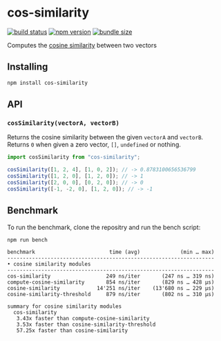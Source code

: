 # cos-similarity

[![build status](https://github.com/rtomrud/cos-similarity/workflows/ci/badge.svg)](https://github.com/rtomrud/cos-similarity/actions?query=branch%3Amaster+workflow%3Aci)
[![npm version](https://badgen.net/npm/v/cos-similarity)](https://www.npmjs.com/package/cos-similarity)
[![bundle size](https://badgen.net/bundlephobia/minzip/cos-similarity)](https://bundlephobia.com/result?p=cos-similarity)

Computes the [cosine similarity](https://en.wikipedia.org/wiki/Cosine_similarity) between two vectors

## Installing

```bash
npm install cos-similarity
```

## API

### `cosSimilarity(vectorA, vectorB)`

Returns the cosine similarity between the given `vectorA` and `vectorB`. Returns `0` when given a zero vector, `[]`, `undefined` or nothing.

```js
import cosSimilarity from "cos-similarity";

cosSimilarity([1, 2, 4], [1, 0, 2]); // -> 0.8783100656536799
cosSimilarity([1, 2, 0], [1, 2, 0]); // -> 1
cosSimilarity([2, 0, 0], [0, 2, 0]); // -> 0
cosSimilarity([-1, -2, 0], [1, 2, 0]); // -> -1
```

## Benchmark

To run the benchmark, clone the repositry and run the bench script:

```bash
npm run bench
```

```
benchmark                        time (avg)             (min … max)
-------------------------------------------------------------------
• cosine similarity modules
-------------------------------------------------------------------
cos-similarity                  249 ns/iter       (247 ns … 319 ns)
compute-cosine-similarity       854 ns/iter       (829 ns … 428 µs)
cosine-similarity            14'251 ns/iter    (13'680 ns … 229 µs)
cosine-similarity-threshold     879 ns/iter       (802 ns … 310 µs)

summary for cosine similarity modules
  cos-similarity
   3.43x faster than compute-cosine-similarity
   3.53x faster than cosine-similarity-threshold
   57.25x faster than cosine-similarity
```
